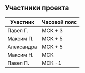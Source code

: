 ## Участники проекта
Участник | Часовой пояс
---- | -----
Павел Г. | МСК + 3
Максим П. | МСК + 5 
Александра | МСК + 5
Максим Н. | МСК
Павел П. | МСК -1 
